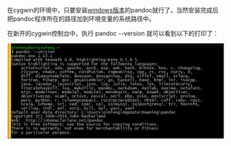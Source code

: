 <!---pandoc的安装-->

在cygwin的环境中，只要安装[windows版本](http://johnmacfarlane.net/pandoc/installing.html)的pandoc就行了，当然安装完成后把pandoc程序所在的路径加到环境变量的系统路径中。

在新开的cygwin控制台中，执行 pandoc --version 就可以看到以下的打印了：

![pandoc --version](pandoc-version.jpg)
